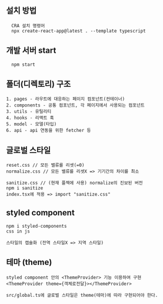 ## 설치 방법
```
  CRA 설치 명령어
  npx create-react-app@latest . --template typescript
```

## 개발 서버 start
```
  npm start
```

## 폴더(디렉토리) 구조
```
1. pages - 라우트에 대응하는 페이지 컴포넌트(컨테이너)
2. components - 공통 컴포넌트, 각 페이지에서 사용되는 컴포넌트
3. utils - 유틸리티
4. hooks - 리액트 훅
5. model - 모델(타입)
6. api - api 연동을 위한 fetcher 등
```

## 글로벌 스타일
```
reset.css // 모든 밸류를 리셋(=0)
normalize.css // 모든 밸류를 리셋X => 기기간의 차이를 최소

sanitize.css // (현재 플젝에 사용) normalize의 진보된 버전
npm i sanitize
index.tsx에 적용 => import "sanitize.css"
```

## styled component
```
npm i styled-components
css in js

스타일의 캡슐화 (전역 스타일X => 지역 스타일)
```

## 테마 (theme)
```
styled component 안의 <ThemeProvider> 기능 이용하여 구현
<ThemeProvider theme={객체로전달}></ThemeProvider>

src/global.ts에 글로벌 스타일은 theme(테마)에 따라 구현되어야 한다.

```